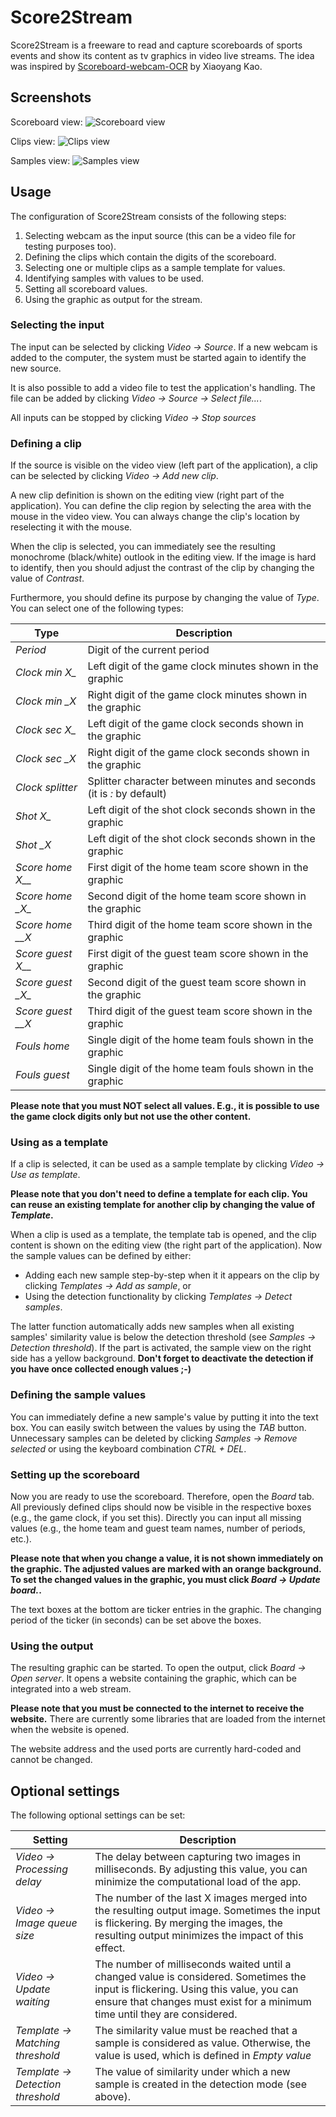 # Score2Stream

Score2Stream is a freeware to read and capture scoreboards of sports events and show its content as tv graphics in video live streams. The idea was inspired by [Scoreboard-webcam-OCR](https://xy-kao.com/projects/scoreboard-ocr-with-python-webcam/) by Xiaoyang Kao.

## Screenshots

Scoreboard view:
![Scoreboard view](./Additionals/Images/Screenshot_ScoreboardView.png)

Clips view:
![Clips view](./Additionals/Images/Screenshot_ClipsView.png)

Samples view:
![Samples view](./Additionals/Images/Screenshot_SamplesView.png)

## Usage

The configuration of Score2Stream consists of the following steps:

1. Selecting webcam as the input source (this can be a video file for testing purposes too).
2. Defining the clips which contain the digits of the scoreboard.
3. Selecting one or multiple clips as a sample template for values.
4. Identifying samples with values to be used.
5. Setting all scoreboard values.
6. Using the graphic as output for the stream.

### Selecting the input

The input can be selected by clicking *Video -> Source*. If a new webcam is added to the computer, the system must be started again to identify the new source.

It is also possible to add a video file to test the application's handling. The file can be added by clicking *Video -> Source -> Select file...*.

All inputs can be stopped by clicking *Video -> Stop sources*

### Defining a clip

If the source is visible on the video view (left part of the application), a clip can be selected by clicking *Video -> Add new clip*.

A new clip definition is shown on the editing view (right part of the application). You can define the clip region by selecting the area with the mouse in the video view. You can always change the clip's location by reselecting it with the mouse.

When the clip is selected, you can immediately see the resulting monochrome (black/white) outlook in the editing view. If the image is hard to identify, then you should adjust the contrast of the clip by changing the value of *Contrast*.

Furthermore, you should define its purpose by changing the value of *Type*. You can select one of the following types:

| Type 					| Description 															|
|-----------------------|-----------------------------------------------------------------------|
| *Period*				| Digit of the current period                                           |
| *Clock min X\_*		| Left digit of the game clock minutes shown in the graphic             |
| *Clock min \_X*		| Right digit of the game clock minutes shown in the graphic			|
| *Clock sec X\_*		| Left digit of the game clock seconds shown in the graphic				|
| *Clock sec \_X*		| Right digit of the game clock seconds shown in the graphic			|
| *Clock splitter*		| Splitter character between minutes and seconds (it is *:* by default)	|
| *Shot X\_*			| Left digit of the shot clock seconds shown in the graphic             |
| *Shot \_X*			| Left digit of the shot clock seconds shown in the graphic             |
| *Score home X\_\_*	| First digit of the home team score shown in the graphic               |
| *Score home \_X\_*	| Second digit of the home team score shown in the graphic              |
| *Score home \_\_X*	| Third digit of the home team score shown in the graphic               |
| *Score guest X\_\_*	| First digit of the guest team score shown in the graphic              |
| *Score guest \_X\_*	| Second digit of the guest team score shown in the graphic             |
| *Score guest \_\_X*	| Third digit of the guest team score shown in the graphic              |
| *Fouls home*			| Single digit of the home team fouls shown in the graphic              |
| *Fouls guest*			| Single digit of the home team fouls shown in the graphic              |

**Please note that you must NOT select all values. E.g., it is possible to use the game clock digits only but not use the other content.**

### Using as a template

If a clip is selected, it can be used as a sample template by clicking *Video -> Use as template*.

**Please note that you don't need to define a template for each clip. You can reuse an existing template for another clip by changing the value of *Template*.**

When a clip is used as a template, the template tab is opened, and the clip content is shown on the editing view (the right part of the application). Now the sample values can be defined by either:
* Adding each new sample step-by-step when it it appears on the clip by clicking *Templates -> Add as sample*, or
* Using the detection functionality by clicking *Templates -> Detect samples*.

The latter function automatically adds new samples when all existing samples' similarity value is below the detection threshold (see *Samples -> Detection threshold*). If the part is activated, the sample view on the right side has a yellow background. **Don't forget to deactivate the detection if you have once collected enough values ;-)**

### Defining the sample values

You can immediately define a new sample's value by putting it into the text box. You can easily switch between the values by using the *TAB* button. Unnecessary samples can be deleted by clicking *Samples -> Remove selected* or using the keyboard combination *CTRL + DEL*.

### Setting up the scoreboard

Now you are ready to use the scoreboard. Therefore, open the *Board* tab. All previously defined clips should now be visible in the respective boxes (e.g., the game clock, if you set this). Directly you can input all missing values (e.g., the home team and guest team names, number of periods, etc.).

**Please note that when you change a value, it is not shown immediately on the graphic. The adjusted values are marked with an orange background. To set the changed values in the graphic, you must click *Board -> Update board.*.**

The text boxes at the bottom are ticker entries in the graphic. The changing period of the ticker (in seconds) can be set above the boxes.

### Using the output

The resulting graphic can be started. To open the output, click *Board -> Open server*. It opens a website containing the graphic, which can be integrated into a web stream.

**Please note that you must be connected to the internet to receive the website.** There are currently some libraries that are loaded from the internet when the website is opened.

The website address and the used ports are currently hard-coded and cannot be changed.

## Optional settings

The following optional settings can be set:

| Setting							| Description	|
|-----------------------------------|---------------|
| *Video -> Processing delay*		| The delay between capturing two images in milliseconds. By adjusting this value, you can minimize the computational load of the app. |
| *Video -> Image queue size*		| The number of the last X images merged into the resulting output image. Sometimes the input is flickering. By merging the images, the resulting output minimizes the impact of this effect. |
| *Video -> Update waitíng*			| The number of milliseconds waited until a changed value is considered. Sometimes the input is flickering. Using this value, you can ensure that changes must exist for a minimum time until they are considered. |
| *Template -> Matching threshold*	| The similarity value must be reached that a sample is considered as value. Otherwise, the value is used, which is defined in *Empty value* |
| *Template -> Detection threshold*	| The value of similarity under which a new sample is created in the detection mode (see above). |